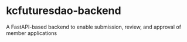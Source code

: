 # kcfuturesdao-backend
A FastAPI-based backend to enable submission, review, and approval of member applications
